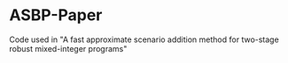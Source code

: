# ASBP-Paper
Code used in "A fast approximate scenario addition method for two-stage robust mixed-integer programs"
